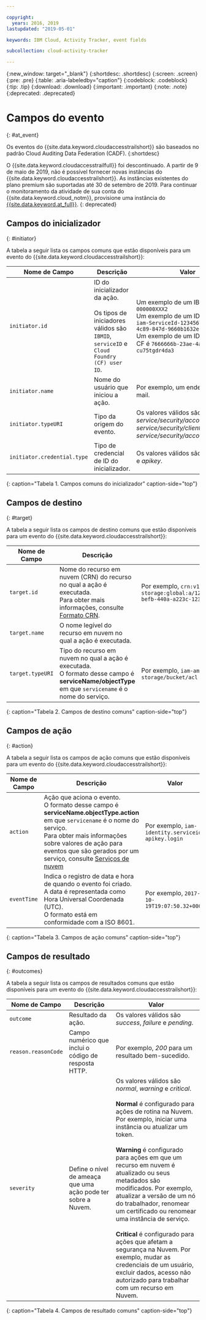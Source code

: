 ```yaml
---

copyright:
  years: 2016, 2019
lastupdated: "2019-05-01"

keywords: IBM Cloud, Activity Tracker, event fields

subcollection: cloud-activity-tracker

---
```


{:new_window: target="_blank"}
{:shortdesc: .shortdesc}
{:screen: .screen}
{:pre: .pre}
{:table: .aria-labeledby="caption"}
{:codeblock: .codeblock}
{:tip: .tip}
{:download: .download}
{:important: .important}
{:note: .note}
{:deprecated: .deprecated}



# Campos do evento
{: #at_event}

Os eventos do {{site.data.keyword.cloudaccesstrailshort}} são baseados no padrão Cloud Auditing Data Federation (CADF). 
{:shortdesc}

O {{site.data.keyword.cloudaccesstrailfull}} foi descontinuado. A partir de 9 de maio de 2019, não é possível fornecer novas instâncias do {{site.data.keyword.cloudaccesstrailshort}}. As instâncias existentes do plano premium são suportadas até 30 de setembro de 2019. Para continuar o monitoramento da atividade de sua conta do {{site.data.keyword.cloud_notm}}, provisione uma instância do [{{site.data.keyword.at_full}}](/docs/services/Activity-Tracker-with-LogDNA?topic=logdnaat-getting-started#getting-started).
{: deprecated}

## Campos do inicializador
{: #initiator}

A tabela a seguir lista os campos comuns que estão disponíveis para um evento do {{site.data.keyword.cloudaccesstrailshort}}:

| Nome de Campo | Descrição | Valor |
|------------|-------------|-------|
| `initiator.id` | ID do inicializador da ação. </br></br>Os tipos de iniciadores válidos são `IBMID`, `serviceID` e `Cloud Foundry (CF) user ID`. | Um exemplo de um IBMid é `IBMid-000000XXX2` </br>Um exemplo de um ID de serviço é `iam-ServiceId-12345678-0165-4c89-847d-9660b1632e14` </br>Um exemplo de um ID de usuário CF é `7666666b-23ae-4a34-8569-cu75tgdr4da3` |
| `initiator.name` | Nome do usuário que iniciou a ação. | Por exemplo, um endereço de e-mail. |
| `initiator.typeURI` | Tipo da origem do evento. | Os valores válidos são *service/security/account/user*, *service/security/clientid* e *service/security/account/serviceid*. |
| `initiator.credential.type` | Tipo de credencial de ID do inicializador. | Os valores válidos são *user*, *token* e *apikey*. |
{: caption="Tabela 1. Campos comuns do inicializador" caption-side="top"} 

  

## Campos de destino
{: #target}

A tabela a seguir lista os campos de destino comuns que estão disponíveis para um evento do {{site.data.keyword.cloudaccesstrailshort}}:

| Nome de Campo | Descrição | Valor |
|------------|-------------|-------|
| `target.id` | Nome do recurso em nuvem (CRN) do recurso no qual a ação é executada. </br>Para obter mais informações, consulte [Formato CRN](/docs/overview?topic=overview-crn#format-crn). | Por exemplo, `crn:v1:bluemix:public:cloud-object-storage:global:a/12345678e6232019c6567c9123456789:fr56et47-befb-440a-a223c-12345678dae1:bucket:bucket1` |
| `target.name` | O nome legível do recurso em nuvem no qual a ação é executada. |  |
| `target.typeURI` | Tipo do recurso em nuvem no qual a ação é executada. </br>O formato desse campo é **serviceName/objectType** em que `servicename` é o nome do serviço. | Por exemplo, `iam-am/policy` ou `cloud-object-storage/bucket/acl` |
{: caption="Tabela 2. Campos de destino comuns" caption-side="top"} 


 
## Campos de ação
{: #action}

A tabela a seguir lista os campos de ação comuns que estão disponíveis para um evento do {{site.data.keyword.cloudaccesstrailshort}}:

| Nome de Campo | Descrição | Valor |
|------------|-------------|-------|
| `action` | Ação que aciona o evento. </br>O formato desse campo é **serviceName.objectType.action** em que `servicename` é o nome do serviço. </br>Para obter mais informações sobre valores de ação para eventos que são gerados por um serviço, consulte <a href="/docs/services/cloud-activity-tracker?topic=cloud-activity-tracker-cloud_services#cloud_services">Serviços de nuvem</a> | Por exemplo, `iam-identity.serviceid-apikey.login` |
| `eventTime` | Indica o registro de data e hora de quando o evento foi criado. </br>A data é representada como Hora Universal Coordenada (UTC). </br>O formato está em conformidade com a ISO 8601. | Por exemplo, `2017-10-19T19:07:50.32+0000` |
{: caption="Tabela 3. Campos de ação comuns" caption-side="top"} 



## Campos de resultado
{: #outcomes}

A tabela a seguir lista os campos de resultados comuns que estão disponíveis para um evento do {{site.data.keyword.cloudaccesstrailshort}}:

| Nome de Campo | Descrição | Valor |
|------------|-------------|-------|
| `outcome` | Resultado da ação. | Os valores válidos são *success*, *failure* e *pending*. |
| `reason.reasonCode` | Campo numérico que inclui o código de resposta HTTP. | Por exemplo, *200* para um resultado bem-sucedido. |
| `severity` | Define o nível de ameaça que uma ação pode ter sobre a Nuvem. | Os valores válidos são *normal*, *warning* e *critical*. </br></br>**Normal** é configurado para ações de rotina na Nuvem. Por exemplo, iniciar uma instância ou atualizar um token. </br></br>**Warning** é configurado para ações em que um recurso em nuvem é atualizado ou seus metadados são modificados. Por exemplo, atualizar a versão de um nó do trabalhador, renomear um certificado ou renomear uma instância de serviço. </br></br>**Critical** é configurado para ações que afetam a segurança na Nuvem. Por exemplo, mudar as credenciais de um usuário, excluir dados, acesso não autorizado para trabalhar com um recurso em Nuvem. |
{: caption="Tabela 4. Campos de resultado comuns" caption-side="top"} 



